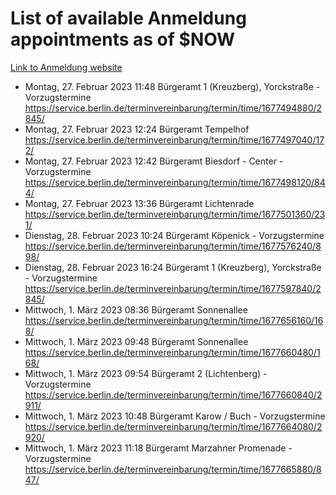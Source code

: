 # List of available Anmeldung appointments as of $NOW
[Link to Anmeldung website](https://service.berlin.de/terminvereinbarung/termin/tag.php?termin=1&anliegen[]=120686&dienstleisterlist=122210,122217,327316,122219,327312,122227,327314,122231,327346,122243,327348,122254,122252,329742,122260,329745,122262,329748,122271,327278,122273,327274,122277,327276,330436,122280,327294,122282,327290,122284,327292,122291,327270,122285,327266,122286,327264,122296,327268,150230,329760,122297,327286,122294,327284,122312,329763,122314,329775,122304,327330,122311,327334,122309,327332,317869,122281,327352,122279,329772,122283,122276,327324,122274,327326,122267,329766,122246,327318,122251,327320,122257,327322,122208,327298,122226,327300&herkunft=http%3A%2F%2Fservice.berlin.de%2Fdienstleistung%2F120686%2F)
- Montag, 27. Februar 2023 11:48 Bürgeramt 1 (Kreuzberg), Yorckstraße - Vorzugstermine https://service.berlin.de/terminvereinbarung/termin/time/1677494880/2845/
- Montag, 27. Februar 2023 12:24 Bürgeramt Tempelhof https://service.berlin.de/terminvereinbarung/termin/time/1677497040/172/
- Montag, 27. Februar 2023 12:42 Bürgeramt Biesdorf - Center - Vorzugstermine https://service.berlin.de/terminvereinbarung/termin/time/1677498120/844/
- Montag, 27. Februar 2023 13:36 Bürgeramt Lichtenrade https://service.berlin.de/terminvereinbarung/termin/time/1677501360/231/
- Dienstag, 28. Februar 2023 10:24 Bürgeramt Köpenick - Vorzugstermine https://service.berlin.de/terminvereinbarung/termin/time/1677576240/898/
- Dienstag, 28. Februar 2023 16:24 Bürgeramt 1 (Kreuzberg), Yorckstraße - Vorzugstermine https://service.berlin.de/terminvereinbarung/termin/time/1677597840/2845/
- Mittwoch, 1. März 2023 08:36 Bürgeramt Sonnenallee https://service.berlin.de/terminvereinbarung/termin/time/1677656160/168/
- Mittwoch, 1. März 2023 09:48 Bürgeramt Sonnenallee https://service.berlin.de/terminvereinbarung/termin/time/1677660480/168/
- Mittwoch, 1. März 2023 09:54 Bürgeramt 2 (Lichtenberg) - Vorzugstermine https://service.berlin.de/terminvereinbarung/termin/time/1677660840/2911/
- Mittwoch, 1. März 2023 10:48 Bürgeramt Karow / Buch - Vorzugstermine https://service.berlin.de/terminvereinbarung/termin/time/1677664080/2920/
- Mittwoch, 1. März 2023 11:18 Bürgeramt Marzahner Promenade - Vorzugstermine https://service.berlin.de/terminvereinbarung/termin/time/1677665880/847/
